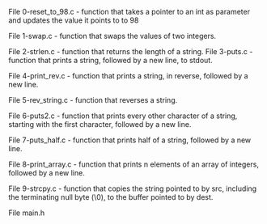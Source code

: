 File 0-reset_to_98.c - function that takes a pointer to an int as parameter and updates the value it points to to 98

File 1-swap.c - function that swaps the values of two integers.

File 2-strlen.c - function that returns the length of a string.
File 3-puts.c - function that prints a string, followed by a new line, to stdout.

File 4-print_rev.c - function that prints a string, in reverse, followed by a new line.

File 5-rev_string.c - function that reverses a string.

File 6-puts2.c - function that prints every other character of a string, starting with the first character, followed by a new line.

File 7-puts_half.c - function that prints half of a string, followed by a new line.

File 8-print_array.c - function that prints n elements of an array of integers, followed by a new line.

File 9-strcpy.c - function that copies the string pointed to by src, including the terminating null byte (\0), to the buffer pointed to by dest.

File main.h
